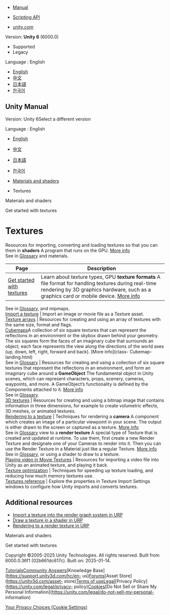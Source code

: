 [](https://docs.unity3d.com)

  * [Manual](../Manual/index.html)
  * [Scripting API](../ScriptReference/index.html)

  * [unity.com](https://unity.com/)

Version: **Unity 6** (6000.0)

  * Supported
  * Legacy

Language : English

  * [English](/Manual/Textures-landing.html)
  * [中文](/cn/current/Manual/Textures-landing.html)
  * [日本語](/ja/current/Manual/Textures-landing.html)
  * [한국어](/kr/current/Manual/Textures-landing.html)

[](https://docs.unity3d.com)

## Unity Manual

Version: Unity 6Select a different version

Language : English

  * [English](/Manual/Textures-landing.html)
  * [中文](/cn/current/Manual/Textures-landing.html)
  * [日本語](/ja/current/Manual/Textures-landing.html)
  * [한국어](/kr/current/Manual/Textures-landing.html)

  * [Materials and shaders](materials-and-shaders.html)
  * Textures

[](materials-and-shaders.html)

Materials and shaders

[](textures-getting-started.html)

Get started with textures

# Textures

Resources for importing, converting and loading textures so that you can them
in **shaders** A program that runs on the GPU. [More info](Shaders.html)  
See in [Glossary](Glossary.html#Shader) and materials.

**Page** | **Description**  
---|---  
[Get started with textures](textures-getting-started.html) | Learn about texture types, GPU **texture formats** A file format for handling textures during real-time rendering by 3D graphics hardware, such as a graphics card or mobile device. [More info](class-TextureImporterOverride)  
See in [Glossary](Glossary.html#TextureFormat), and mipmaps.  
[Import a texture](ImportingTextures.html) | Import an image or movie file as a Texture asset.  
[Texture arrays](class-Texture2DArray.html) | Resources for creating and using an array of textures with the same size, format and flags.  
[Cubemaps](class-Cubemap-landing.html)A collection of six square textures that
can represent the reflections in an environment or the skybox drawn behind
your geometry. The six squares form the faces of an imaginary cube that
surrounds an object; each face represents the view along the directions of the
world axes (up, down, left, right, forward and back). [More info](class-
Cubemap-landing.html)  
See in [Glossary](Glossary.html#Cubemap) | Resources for creating and using a collection of six square textures that represent the reflections in an environment, and form an imaginary cube around a **GameObject** The fundamental object in Unity scenes, which can represent characters, props, scenery, cameras, waypoints, and more. A GameObject’s functionality is defined by the Components attached to it. [More info](class-GameObject.html)  
See in [Glossary](Glossary.html#GameObject).  
[3D textures](class-Texture3D.html) | Resources for creating and using a bitmap image that contains information in three dimensions, for example to create volumetric effects, 3D meshes, or animated textures.  
[Rendering to a texture](render-texture-landing.html) | Techniques for rendering a **camera** A component which creates an image of a particular viewpoint in your scene. The output is either drawn to the screen or captured as a texture. [More info](CamerasOverview.html)  
See in [Glossary](Glossary.html#Camera) view to a **render texture** A special
type of Texture that is created and updated at runtime. To use them, first
create a new Render Texture and designate one of your Cameras to render into
it. Then you can use the Render Texture in a Material just like a regular
Texture. [More info](class-RenderTexture.html)  
See in [Glossary](Glossary.html#RenderTexture), or using a shader to draw to a
texture.  
[Playing video in Movie Textures](MovieTexture-landing.html) | Resources for importing a video file into Unity as an animated texture, and playing it back.  
[Texture optimization](TextureLoading.html) | Techniques for speeding up texture loading, and reducing how much memory textures use.  
[Textures reference](textures-reference.html) | Explore the properties in Texture Import Settings windows to configure how Unity imports and converts textures.  
  
## Additional resources

  * [Import a texture into the render graph system in URP](urp/render-graph-import-a-texture.html)
  * [Draw a texture in a shader in URP](urp/writing-shaders-urp-unlit-texture.html)
  * [Rendering to a render texture in URP](urp/rendering-to-a-render-texture.html)

[](materials-and-shaders.html)

Materials and shaders

[](textures-getting-started.html)

Get started with textures

Copyright ©2005-2025 Unity Technologies. All rights reserved. Built from
6000.0.36f1 (02b661dc617c). Built on: 2025-01-14.

[Tutorials](https://learn.unity.com/)[Community
Answers](https://answers.unity3d.com)[Knowledge
Base](https://support.unity3d.com/hc/en-
us)[Forums](https://forum.unity3d.com)[Asset Store](https://unity3d.com/asset-
store)[Terms of
use](https://docs.unity3d.com/Manual/TermsOfUse.html)[Legal](https://unity.com/legal)[Privacy
Policy](https://unity.com/legal/privacy-
policy)[Cookies](https://unity.com/legal/cookie-policy)[Do Not Sell or Share
My Personal Information](https://unity.com/legal/do-not-sell-my-personal-
information)

[Your Privacy Choices (Cookie Settings)](javascript:void\(0\);)

